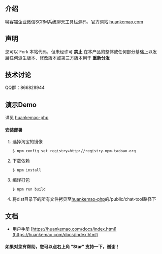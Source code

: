 ## 介绍
唤客猫企业微信SCRM系统聊天工具栏源码，官方网站 [huankemao.com](https://huankemao.com/)

## 声明

您可以 Fork 本站代码，但未经许可 **禁止** 在本产品的整体或任何部分基础上以发展任何派生版本、修改版本或第三方版本用于 **重新分发** 

## 技术讨论

QQ群：866828944

## 演示Demo
详见 [huankemao-php](https://github.com/huankemao/huankemao-php)

#### 安装部署

1. 选择淘宝的镜像
    ```
    $ npm config set registry=http://registry.npm.taobao.org
    ```
    
2. 下载依赖
    ```
    $ npm install
    ```

3. 编译打包
    ```
    $ npm run build
    ```

4. 将dist目录下的所有文件拷贝至[huankemao-php](https://github.com/huankemao/huankemao-php)的/public/chat-tool路径下

## 文档
- 用户手册 [https://huankemao.com/docs/index.html](https://huankemao.com/docs/index.html)

#### 如果对您有帮助，您可以点右上角 "Star" 支持一下，谢谢！
